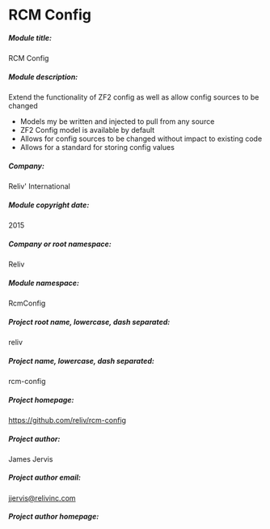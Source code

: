 RCM Config
====================

##### Module title: #####
RCM Config

##### Module description: #####
Extend the functionality of ZF2 config as well as allow config sources to be changed

- Models my be written and injected to pull from any source
- ZF2 Config model is available by default
- Allows for config sources to be changed without impact to existing code
- Allows for a standard for storing config values

##### Company:
Reliv' International

##### Module copyright date: #####
2015

##### Company or root namespace: #####
Reliv
 
##### Module namespace: #####
RcmConfig

##### Project root name, lowercase, dash separated: #####
reliv

##### Project name, lowercase, dash separated: #####
rcm-config

##### Project homepage: #####
https://github.com/reliv/rcm-config

##### Project author: #####
James Jervis

##### Project author email: #####
jjervis@relivinc.com

##### Project author homepage: #####

